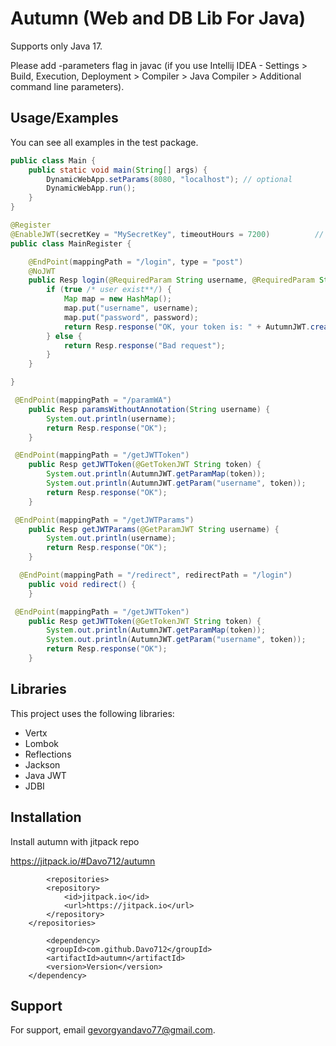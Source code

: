 
# Autumn (Web and DB Lib For Java)

Supports only Java 17.


Please add -parameters flag in javac (if you use Intellij IDEA - Settings > Build, Execution, Deployment > Compiler > Java Compiler > Additional command line parameters).




## Usage/Examples

You can see all examples in the test package.

```java
public class Main {
    public static void main(String[] args) {
        DynamicWebApp.setParams(8080, "localhost"); // optional
        DynamicWebApp.run();
    }
}
```

```java
@Register
@EnableJWT(secretKey = "MySecretKey", timeoutHours = 7200)          // need for only one any class, this annotation is global
public class MainRegister {

    @EndPoint(mappingPath = "/login", type = "post")
    @NoJWT
    public Resp login(@RequiredParam String username, @RequiredParam String password) {
        if (true /* user exist**/) {
            Map map = new HashMap();
            map.put("username", username);
            map.put("password", password);
            return Resp.response("OK, your token is: " + AutumnJWT.createJWT(map));
        } else {
            return Resp.response("Bad request");
        }
    }

}
```

```java
 @EndPoint(mappingPath = "/paramWA")
    public Resp paramsWithoutAnnotation(String username) {
        System.out.println(username);
        return Resp.response("OK");
    }
```

```java
 @EndPoint(mappingPath = "/getJWTToken")
    public Resp getJWTToken(@GetTokenJWT String token) {
        System.out.println(AutumnJWT.getParamMap(token));
        System.out.println(AutumnJWT.getParam("username", token));
        return Resp.response("OK");
    }
```


```java
 @EndPoint(mappingPath = "/getJWTParams")
    public Resp getJWTParams(@GetParamJWT String username) {
        System.out.println(username);
        return Resp.response("OK");
    }
```


```java
  @EndPoint(mappingPath = "/redirect", redirectPath = "/login")
    public void redirect() {
    }
```
 
```java
 @EndPoint(mappingPath = "/getJWTToken")
    public Resp getJWTToken(@GetTokenJWT String token) {
        System.out.println(AutumnJWT.getParamMap(token));
        System.out.println(AutumnJWT.getParam("username", token));
        return Resp.response("OK");
    }
```



## Libraries

This project uses the following libraries:

- Vertx
- Lombok
- Reflections
- Jackson
- Java JWT
- JDBI


## Installation

Install autumn with jitpack repo

https://jitpack.io/#Davo712/autumn

```maven
        <repositories>
		<repository>
		    <id>jitpack.io</id>
		    <url>https://jitpack.io</url>
		</repository>
	</repositories>

        <dependency>
	    <groupId>com.github.Davo712</groupId>
	    <artifactId>autumn</artifactId>
	    <version>Version</version>
	</dependency>
```




## Support

For support, email gevorgyandavo77@gmail.com.
